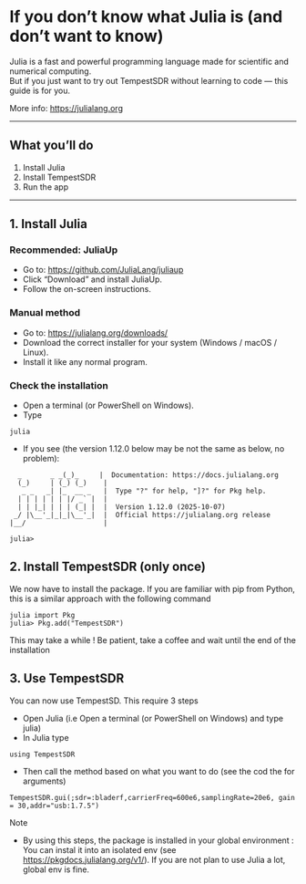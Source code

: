 # If you don’t know what Julia is (and don’t want to know)

Julia is a fast and powerful programming language made for scientific and numerical computing.  
But if you just want to try out TempestSDR without learning to code — this guide is for you.

More info: https://julialang.org

---

## What you’ll do
1. Install Julia  
2. Install TempestSDR  
3. Run the app

---

## 1. Install Julia

### Recommended: JuliaUp
- Go to: https://github.com/JuliaLang/juliaup
- Click “Download” and install JuliaUp.
- Follow the on-screen instructions.

### Manual method
- Go to: https://julialang.org/downloads/
- Download the correct installer for your system (Windows / macOS / Linux).
- Install it like any normal program.

### Check the installation
- Open a terminal (or PowerShell on Windows).
- Type
```
julia
```
- If you see (the version 1.12.0 below may be not the same as below, no problem):
```
  _       _ _(_)_     |  Documentation: https://docs.julialang.org
  (_)     | (_) (_)    |
   _ _   _| |_  __ _   |  Type "?" for help, "]?" for Pkg help.
  | | | | | | |/ _` |  |
  | | |_| | | | (_| |  |  Version 1.12.0 (2025-10-07)
 _/ |\__'_|_|_|\__'_|  |  Official https://julialang.org release
|__/                   |

julia>
```


## 2. Install TempestSDR (only once)

We now have to install the package. If you are familiar with pip from Python, this is a similar approach with the following command 
```
julia import Pkg
julia> Pkg.add("TempestSDR")
```
This may take a while ! Be patient, take a coffee and wait until the end of the installation 


## 3. Use TempestSDR 


You can now use TempestSD. This require 3 steps 
- Open Julia (i.e Open a terminal (or PowerShell on Windows) and type julia)
- In Julia type 
```
using TempestSDR 
``` 
- Then call the method based on what you want to do (see the cod the for arguments)
```
TempestSDR.gui(;sdr=:bladerf,carrierFreq=600e6,samplingRate=20e6, gain = 30,addr="usb:1.7.5")
````


Note 
- By using this steps, the package is installed in your global environment : You can instal it into an isolated env (see https://pkgdocs.julialang.org/v1/). If you are not plan to use Julia a lot, global env is fine. 
